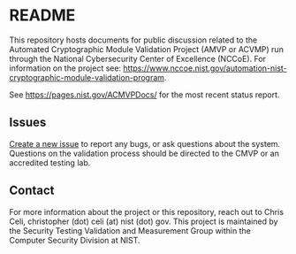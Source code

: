 # README

This repository hosts documents for public discussion related to the Automated Cryptographic Module Validation Project (AMVP or ACVMP) run through the National Cybersecurity Center of Excellence (NCCoE). For information on the project see: https://www.nccoe.nist.gov/automation-nist-cryptographic-module-validation-program.

See https://pages.nist.gov/ACMVPDocs/ for the most recent status report.

## Issues

[Create a new issue](https://github.com/usnistgov/ACMVPDocs/issues/new/choose) to report any bugs, or ask questions about the system. Questions on the validation process should be directed to the CMVP or an accredited testing lab. 

## Contact

For more information about the project or this repository, reach out to Chris Celi, christopher (dot) celi (at) nist (dot) gov. This project is maintained by the Security Testing Validation and Measurement Group within the Computer Security Division at NIST. 
